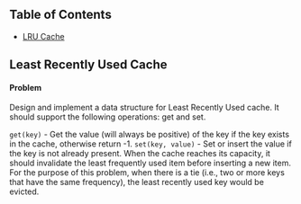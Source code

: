 ## Table of Contents
- [LRU Cache](#least-recently-used-cache)

## Least Recently Used Cache
#### Problem
Design and implement a data structure for Least Recently Used cache. It should support the following operations: get and set.

`get(key)` - Get the value (will always be positive) of the key if the key exists in the cache, otherwise return -1.
`set(key, value)` - Set or insert the value if the key is not already present. When the cache reaches its capacity, it should invalidate the least frequently used item before inserting a new item. For the purpose of this problem, when there is a tie (i.e., two or more keys that have the same frequency), the least recently used key would be evicted.
